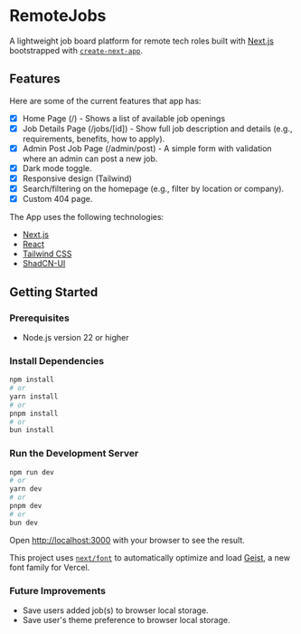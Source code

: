 # RemoteJobs

A lightweight job board platform for remote tech roles built with [Next.js](https://nextjs.org) bootstrapped with [`create-next-app`](https://nextjs.org/docs/app/api-reference/cli/create-next-app).

## Features

Here are some of the current features that app has:

-   [x] Home Page (/) - Shows a list of available job openings
-   [x] Job Details Page (/jobs/[id]) - Show full job description and details (e.g., requirements, benefits, how to apply).
-   [x] Admin Post Job Page (/admin/post) - A simple form with validation where an admin can post a new job.
-   [x] Dark mode toggle.
-   [x] Responsive design (Tailwind)
-   [x] Search/filtering on the homepage (e.g., filter by location or company).
-   [x] Custom 404 page.

The App uses the following technologies:

-   [Next.js](https://nextjs.org/)
-   [React](https://reactjs.org/)
-   [Tailwind CSS](https://tailwindcss.com/)
-   [ShadCN-UI](https://ui.shadcn.com/)

## Getting Started

### Prerequisites

-   Node.js version 22 or higher

### Install Dependencies

```bash
npm install
# or
yarn install
# or
pnpm install
# or
bun install
```

### Run the Development Server

```bash
npm run dev
# or
yarn dev
# or
pnpm dev
# or
bun dev
```

Open [http://localhost:3000](http://localhost:3000) with your browser to see the result.

This project uses [`next/font`](https://nextjs.org/docs/app/building-your-application/optimizing/fonts) to automatically optimize and load [Geist](https://vercel.com/font), a new font family for Vercel.

### Future Improvements

-   Save users added job(s) to browser local storage.
-   Save user's theme preference to browser local storage.
